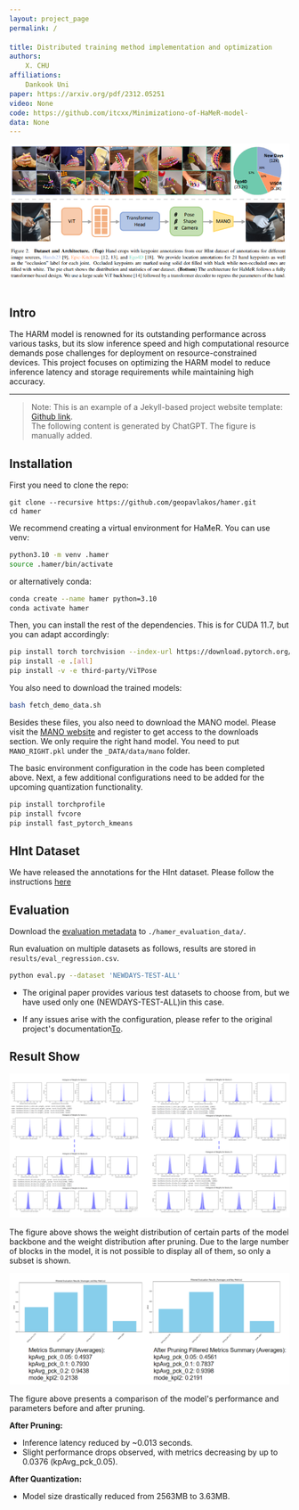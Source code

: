 ```yaml
---
layout: project_page
permalink: /

title: Distributed training method implementation and optimization
authors:
    X. CHU
affiliations:
    Dankook Uni
paper: https://arxiv.org/pdf/2312.05251
video: None
code: https://github.com/itcxx/Minimizationo-of-HaMeR-model-
data: None
---
```

<p align="center">
  <img src="static/image/paper_model.png" alt="teaser">
</p>
<!-- Using HTML to center the abstract -->
<div class="columns is-centered has-text-centered">
    <div class="column is-four-fifths">
        <h2>Intro</h2>
        <div class="content has-text-justified">
    The HARM model is renowned for its outstanding performance 
    across various tasks, but its slow inference speed and high 
    computational resource demands pose challenges for deployment
    on resource-constrained devices. This project focuses on optimizing
    the HARM model to reduce inference latency and storage requirements 
    while maintaining high accuracy.
        </div>
    </div>
</div>

---

> Note: This is an example of a Jekyll-based project website template: [Github link](https://github.com/shunzh/project_website).\
> The following content is generated by ChatGPT. The figure is manually added.

## Installation
First you need to clone the repo:
```
git clone --recursive https://github.com/geopavlakos/hamer.git
cd hamer
```

We recommend creating a virtual environment for HaMeR. You can use venv:
```bash
python3.10 -m venv .hamer
source .hamer/bin/activate
```

or alternatively conda:
```bash
conda create --name hamer python=3.10
conda activate hamer
```

Then, you can install the rest of the dependencies. This is for CUDA 11.7, but you can adapt accordingly:
```bash
pip install torch torchvision --index-url https://download.pytorch.org/whl/cu117
pip install -e .[all]
pip install -v -e third-party/ViTPose
```

You also need to download the trained models:
```bash
bash fetch_demo_data.sh
```

Besides these files, you also need to download the MANO model. Please visit the [MANO website](https://mano.is.tue.mpg.de) and register to get access to the downloads section.  We only require the right hand model. You need to put `MANO_RIGHT.pkl` under the `_DATA/data/mano` folder.

The basic environment configuration in the code has been completed above. 
Next, a few additional configurations need to be added for the upcoming quantization functionality.
```bash
pip install torchprofile
pip install fvcore
pip install fast_pytorch_kmeans
```

## HInt Dataset
We have released the annotations for the HInt dataset. Please follow the instructions [here](https://github.com/ddshan/hint)

## Evaluation
Download the [evaluation metadata](https://www.dropbox.com/scl/fi/7ip2vnnu355e2kqbyn1bc/hamer_evaluation_data.tar.gz?rlkey=nb4x10uc8mj2qlfq934t5mdlh) to `./hamer_evaluation_data/`. 

Run evaluation on multiple datasets as follows, results are stored in `results/eval_regression.csv`. 
```bash
python eval.py --dataset 'NEWDAYS-TEST-ALL'
```
* The original paper provides various test datasets to choose from, but we have used only one (NEWDAYS-TEST-ALL)in this case.
- If any issues arise with the configuration, please refer to the original project's documentation[To](https://github.com/geopavlakos/hamer?tab=readme-ov-file).

## Result Show
<p align="center">
  <img src="static/image/Pruning_weight.png" alt="teaser">
    <p align="left">The figure above shows the weight distribution of certain parts of the model backbone and the weight distribution after pruning. Due to the large number of blocks in the model, it is not possible to display all of them, so only a subset is shown.
    </p>
</p>
<p align="center">
  <img src="static/image/Pruning_result.png" alt="teaser">
    <p align="left">The figure above presents a comparison of the model's performance and parameters before and after pruning.
    </p>
</p>

<B>After Pruning:</B>

* Inference latency reduced by ~0.013 seconds.
* Slight performance drops observed, with metrics decreasing by up to 0.0376 (kpAvg_pck_0.05).

<B> After Quantization:</B>
* Model size drastically reduced from 2563MB to 3.63MB.
